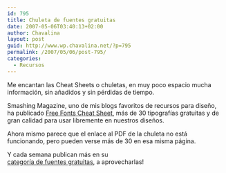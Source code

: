```yaml
---
id: 795
title: Chuleta de fuentes gratuitas
date: 2007-05-06T03:40:13+02:00
author: Chavalina
layout: post
guid: http://www.wp.chavalina.net/?p=795
permalink: /2007/05/06/post-795/
categories:
  - Recursos
---
```

Me encantan las Cheat Sheets o chuletas, en muy poco espacio mucha informaci&oacute;n, sin a&ntilde;adidos y sin pérdidas de tiempo.

Smashing Magazine, uno de mis blogs favoritos de recursos para dise&ntilde;o, ha publicado <a href="http://www.smashingmagazine.com/cheatsheet/freefont.html" target="_blank">Free Fonts Cheat Sheet</a>, más de 30 tipograf&iacute;as gratuitas y de gran calidad para usar libremente en nuestros dise&ntilde;os.

Ahora mismo parece que el enlace al PDF de la chuleta no está funcionando, pero pueden verse más de 30 en esa misma página.

Y cada semana publican más en su  
<a href="http://www.smashingmagazine.com/category/fonts/" target="_blank">categor&iacute;a de fuentes gratuitas</a>, a aprovecharlas!